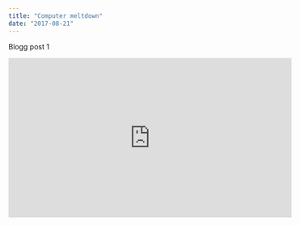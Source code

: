 ```yaml
---
title: "Computer meltdown"
date: "2017-08-21"
---
```


Blogg post 1

<iframe width="560" height="315" src="https://www.youtube.com/embed/4SZl1r2O_bY" frameborder="0" allowfullscreen></iframe>